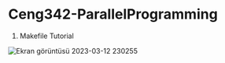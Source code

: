 # Ceng342-ParallelProgramming

1) Makefile Tutorial

![Ekran görüntüsü 2023-03-12 230255](https://user-images.githubusercontent.com/75540856/224570263-c3097bc5-2d26-4624-a07d-c82db5a4108a.png)
